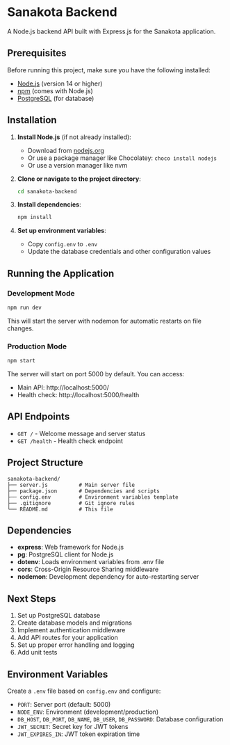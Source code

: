 # Sanakota Backend

A Node.js backend API built with Express.js for the Sanakota application.

## Prerequisites

Before running this project, make sure you have the following installed:

- [Node.js](https://nodejs.org/) (version 14 or higher)
- [npm](https://www.npmjs.com/) (comes with Node.js)
- [PostgreSQL](https://www.postgresql.org/) (for database)

## Installation

1. **Install Node.js** (if not already installed):
   - Download from [nodejs.org](https://nodejs.org/)
   - Or use a package manager like Chocolatey: `choco install nodejs`
   - Or use a version manager like nvm

2. **Clone or navigate to the project directory**:
   ```bash
   cd sanakota-backend
   ```

3. **Install dependencies**:
   ```bash
   npm install
   ```

4. **Set up environment variables**:
   - Copy `config.env` to `.env`
   - Update the database credentials and other configuration values

## Running the Application

### Development Mode
```bash
npm run dev
```
This will start the server with nodemon for automatic restarts on file changes.

### Production Mode
```bash
npm start
```

The server will start on port 5000 by default. You can access:
- Main API: http://localhost:5000/
- Health check: http://localhost:5000/health

## API Endpoints

- `GET /` - Welcome message and server status
- `GET /health` - Health check endpoint

## Project Structure

```
sanakota-backend/
├── server.js          # Main server file
├── package.json       # Dependencies and scripts
├── config.env         # Environment variables template
├── .gitignore         # Git ignore rules
└── README.md          # This file
```

## Dependencies

- **express**: Web framework for Node.js
- **pg**: PostgreSQL client for Node.js
- **dotenv**: Loads environment variables from .env file
- **cors**: Cross-Origin Resource Sharing middleware
- **nodemon**: Development dependency for auto-restarting server

## Next Steps

1. Set up PostgreSQL database
2. Create database models and migrations
3. Implement authentication middleware
4. Add API routes for your application
5. Set up proper error handling and logging
6. Add unit tests

## Environment Variables

Create a `.env` file based on `config.env` and configure:

- `PORT`: Server port (default: 5000)
- `NODE_ENV`: Environment (development/production)
- `DB_HOST`, `DB_PORT`, `DB_NAME`, `DB_USER`, `DB_PASSWORD`: Database configuration
- `JWT_SECRET`: Secret key for JWT tokens
- `JWT_EXPIRES_IN`: JWT token expiration time

